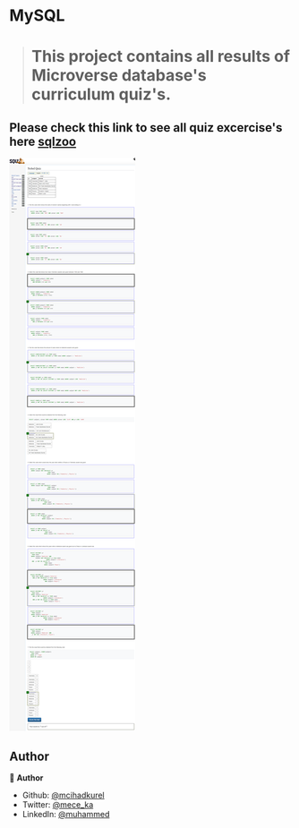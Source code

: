 # MySQL

> # This project contains all results of Microverse database's curriculum quiz's.
## Please check this link to see all quiz excercise's here [sqlzoo](https://sqlzoo.net/wiki/SQL_Tutorial)

![screenshot](./nobel.png)



## Author

👤 **Author**

- Github: [@mcihadkurel](https://github.com/mcihadkurel)
- Twitter: [@mece_ka](https://twitter.com/mece_ka)
- LinkedIn: [@muhammed](https://www.linkedin.com/in/muhammed-cihad-8187581a8/)
